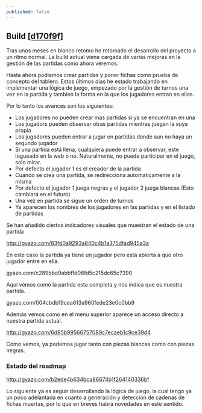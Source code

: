 ```yaml
---
published: false
---
```


## Build [[d170f9f]](https://github.com/shadowlink/GoProject/commit/d170f9f2a5ec70b3f422c4aa3c70aadae13d2a61)

Tras unos meses en blanco retomo he retomado el desarrollo del proyecto a un ritmo normal. La build actual viene cargada de varias mejoras en la gestión de las partidas como ahora veremos.

Hasta ahora podiamos crear partidas y poner fichas como prueba de concepto del tablero.
Estos últimos dias he estado trabajando en implementar una lógica de juego, empezado por la gestión de turnos una vez en la partida y tambíen la forma en la que los jugadores entran en ellas.

Por lo tanto los avances son los siguientes:

- Los jugadores no pueden crear mas partidas si ya se encuentran en una
- Los jugadors pueden observar otras partidas mientras juegan la suya propia
- Los jugadores pueden entrar a jugar en partidas donde aun no haya un segundo jugador
- Si una partida está llena, cualquiera puede entrar a observar, este logueado en la web o no. Naturalmente, no puede participar en el juego, solo mirar.
- Por defecto el jugador 1 es el creador de la partida
- Cuando se crea una partida, se redirecciona automaticamente a la misma
- Por defecto el jugador 1 juega negras y el jugador 2 juega blancas (Esto cambiará en el futuro)
- Una vez en partida se sigue un orden de turnos
- Ya aparecen los nombres de los jugadores en las partidas y en el listado de partidas

Se han añadido ciertos indicadores visuales que muestran el estado de una partida

http://gyazo.com/83fd0a9293a840c4b1a375dfad945a3a

En este caso la partida ya tiene un jugador pero está abierta a que otro jugador entre en ella.

gyazo.com/c289bbe9abbffd06fd5c215dc65c7390

Aquí vemos como la partida esta completa y nos indica que es nuestra partida.

gyazo.com/004cbdb19cea613a960fede23e0c0bb9

Además vemos como en el menu superior aparece un acceso directo a nuestra partida actual.

http://gyazo.com/6d95b99566757089c7ecaeb1c9ce39d4

Como vemos, ya podemos jugar tanto con piezas blancas como con piezas negras.

### Estado del roadmap
http://gyazo.com/b2ede4b634bca86674b1f264140336bf

Lo siguiente ya es seguir desarrollando la lógica de juego, la cual tengo ya un poco adelantada en cuanto a generación y detección de cadenas de fichas muertas, por lo que en breves habrá novedades en este sentido.








